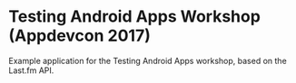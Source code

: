 # Testing Android Apps Workshop (Appdevcon 2017)

Example application for the Testing Android Apps workshop, based on the Last.fm API.
